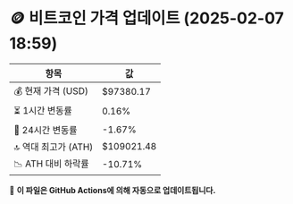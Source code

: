 # 🪙 비트코인 가격 업데이트 (2025-02-07 18:59)

| 항목                | 값 |
|--------------------|----------------|
| 💰 현재 가격 (USD) | $97380.17 |
| ⏳ 1시간 변동률    | 0.16% |
| 📆 24시간 변동률   | -1.67% |
| 🔝 역대 최고가 (ATH) | $109021.48 |
| 📉 ATH 대비 하락률 | -10.71% |

🔄 **이 파일은 GitHub Actions에 의해 자동으로 업데이트됩니다.**
